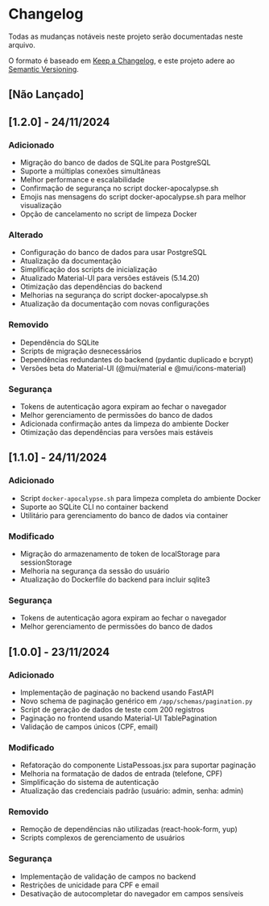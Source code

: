 # Changelog

Todas as mudanças notáveis neste projeto serão documentadas neste arquivo.

O formato é baseado em [Keep a Changelog](https://keepachangelog.com/pt-BR/1.0.0/),
e este projeto adere ao [Semantic Versioning](https://semver.org/lang/pt-BR/).

## [Não Lançado]

## [1.2.0] - 24/11/2024

### Adicionado
- Migração do banco de dados de SQLite para PostgreSQL
- Suporte a múltiplas conexões simultâneas
- Melhor performance e escalabilidade
- Confirmação de segurança no script docker-apocalypse.sh
- Emojis nas mensagens do script docker-apocalypse.sh para melhor visualização
- Opção de cancelamento no script de limpeza Docker

### Alterado
- Configuração do banco de dados para usar PostgreSQL
- Atualização da documentação
- Simplificação dos scripts de inicialização
- Atualizado Material-UI para versões estáveis (5.14.20)
- Otimização das dependências do backend
- Melhorias na segurança do script docker-apocalypse.sh
- Atualização da documentação com novas configurações

### Removido
- Dependência do SQLite
- Scripts de migração desnecessários
- Dependências redundantes do backend (pydantic duplicado e bcrypt)
- Versões beta do Material-UI (@mui/material e @mui/icons-material)

### Segurança
- Tokens de autenticação agora expiram ao fechar o navegador
- Melhor gerenciamento de permissões do banco de dados
- Adicionada confirmação antes da limpeza do ambiente Docker
- Otimização das dependências para versões mais estáveis

## [1.1.0] - 24/11/2024

### Adicionado
- Script `docker-apocalypse.sh` para limpeza completa do ambiente Docker
- Suporte ao SQLite CLI no container backend
- Utilitário para gerenciamento do banco de dados via container

### Modificado
- Migração do armazenamento de token de localStorage para sessionStorage
- Melhoria na segurança da sessão do usuário
- Atualização do Dockerfile do backend para incluir sqlite3

### Segurança
- Tokens de autenticação agora expiram ao fechar o navegador
- Melhor gerenciamento de permissões do banco de dados

## [1.0.0] - 23/11/2024

### Adicionado
- Implementação de paginação no backend usando FastAPI
- Novo schema de paginação genérico em `/app/schemas/pagination.py`
- Script de geração de dados de teste com 200 registros
- Paginação no frontend usando Material-UI TablePagination
- Validação de campos únicos (CPF, email)

### Modificado
- Refatoração do componente ListaPessoas.jsx para suportar paginação
- Melhoria na formatação de dados de entrada (telefone, CPF)
- Simplificação do sistema de autenticação
- Atualização das credenciais padrão (usuário: admin, senha: admin)

### Removido
- Remoção de dependências não utilizadas (react-hook-form, yup)
- Scripts complexos de gerenciamento de usuários

### Segurança
- Implementação de validação de campos no backend
- Restrições de unicidade para CPF e email
- Desativação de autocompletar do navegador em campos sensíveis
